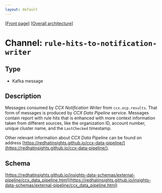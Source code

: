 ```yaml
---
layout: default
---
```

\[[Front page](../overall-architecture.html)\] \[[Overall architecture](../overall-architecture.html)\]



# Channel: `rule-hits-to-notification-writer`



## Type

* Kafka message



## Description

Messages consumed by *CCX Notification Writer* from `ccx.ocp.results`. That
form of messages is produced by *CCX Data Pipeline* service.  Messages contain
report with rule hits that is enhanced with more context information taken from
different sources, like the organization ID, account number, unique cluster
name, and the `LastChecked` timestamp.

Other relevant information about *CCX Data Pipeline* can be found on address
[https://redhatinsights.github.io/ccx-data-pipeline/](https://redhatinsights.github.io/ccx-data-pipeline/).



## Schema

[https://redhatinsights.github.io/insights-data-schemas/external-pipeline/ccx_data_pipeline.html](https://redhatinsights.github.io/insights-data-schemas/external-pipeline/ccx_data_pipeline.html)
